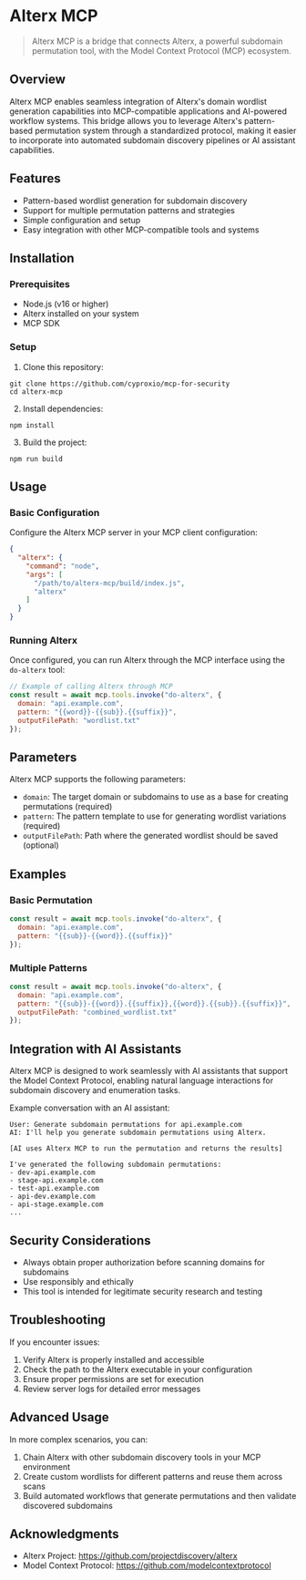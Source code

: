 # Alterx MCP

> Alterx MCP is a bridge that connects Alterx, a powerful subdomain permutation tool, with the Model Context Protocol (MCP) ecosystem.

## Overview

Alterx MCP enables seamless integration of Alterx's domain wordlist generation capabilities into MCP-compatible applications and AI-powered workflow systems. This bridge allows you to leverage Alterx's pattern-based permutation system through a standardized protocol, making it easier to incorporate into automated subdomain discovery pipelines or AI assistant capabilities.

## Features

- Pattern-based wordlist generation for subdomain discovery
- Support for multiple permutation patterns and strategies
- Simple configuration and setup
- Easy integration with other MCP-compatible tools and systems

## Installation

### Prerequisites

- Node.js (v16 or higher)
- Alterx installed on your system
- MCP SDK

### Setup

1. Clone this repository:
 ```
 git clone https://github.com/cyproxio/mcp-for-security
 cd alterx-mcp
 ```

2. Install dependencies:
 ```
 npm install
 ```

3. Build the project:
 ```
 npm run build
 ```

## Usage

### Basic Configuration

Configure the Alterx MCP server in your MCP client configuration:

```json
{
  "alterx": {
    "command": "node",
    "args": [
      "/path/to/alterx-mcp/build/index.js",
      "alterx"
    ]
  }
}
```

### Running Alterx

Once configured, you can run Alterx through the MCP interface using the `do-alterx` tool:

```javascript
// Example of calling Alterx through MCP
const result = await mcp.tools.invoke("do-alterx", {
  domain: "api.example.com",
  pattern: "{{word}}-{{sub}}.{{suffix}}",
  outputFilePath: "wordlist.txt"
});
```

## Parameters

Alterx MCP supports the following parameters:

- `domain`: The target domain or subdomains to use as a base for creating permutations (required)
- `pattern`: The pattern template to use for generating wordlist variations (required)
- `outputFilePath`: Path where the generated wordlist should be saved (optional)

## Examples

### Basic Permutation

```javascript
const result = await mcp.tools.invoke("do-alterx", {
  domain: "api.example.com",
  pattern: "{{sub}}-{{word}}.{{suffix}}"
});
```

### Multiple Patterns

```javascript
const result = await mcp.tools.invoke("do-alterx", {
  domain: "api.example.com",
  pattern: "{{sub}}-{{word}}.{{suffix}},{{word}}.{{sub}}.{{suffix}}",
  outputFilePath: "combined_wordlist.txt"
});
```

## Integration with AI Assistants

Alterx MCP is designed to work seamlessly with AI assistants that support the Model Context Protocol, enabling natural language interactions for subdomain discovery and enumeration tasks.

Example conversation with an AI assistant:

```
User: Generate subdomain permutations for api.example.com
AI: I'll help you generate subdomain permutations using Alterx.

[AI uses Alterx MCP to run the permutation and returns the results]

I've generated the following subdomain permutations:
- dev-api.example.com
- stage-api.example.com
- test-api.example.com
- api-dev.example.com
- api-stage.example.com
...
```

## Security Considerations

- Always obtain proper authorization before scanning domains for subdomains
- Use responsibly and ethically
- This tool is intended for legitimate security research and testing

## Troubleshooting

If you encounter issues:

1. Verify Alterx is properly installed and accessible
2. Check the path to the Alterx executable in your configuration
3. Ensure proper permissions are set for execution
4. Review server logs for detailed error messages

## Advanced Usage

In more complex scenarios, you can:

1. Chain Alterx with other subdomain discovery tools in your MCP environment
2. Create custom wordlists for different patterns and reuse them across scans
3. Build automated workflows that generate permutations and then validate discovered subdomains

## Acknowledgments

- Alterx Project: https://github.com/projectdiscovery/alterx
- Model Context Protocol: https://github.com/modelcontextprotocol